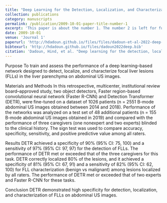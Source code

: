 ```yaml
---
title: "Deep Learning for the Detection, Localization, and Characterization of Focal Liver Lesions on Abdominal Ultrasound Images"
collection: publications
category: manuscripts
permalink: /publication/2009-10-01-paper-title-number-1
excerpt: 'This paper is about the number 1. The number 2 is left for future work.'
date: 2009-10-01
venue: 'Journal 1'
paperurl: 'http://hdadoun.github.io/files/files/dadoun-et-al-2022-deep-learning-for-the-detection-localization-and-characterization-of-focal-liver-lesions-on-abdominal.pdf'
bibtexurl: 'http://hdadoun.github.io/files/dadoun2022deep.bib'
citation: 'Dadoun, Hind, et al. "Deep learning for the detection, localization, and characterization of focal liver lesions on abdominal US images." Radiology: Artificial Intelligence 4.3 (2022): e210110.'
---
```

Purpose
To train and assess the performance of a deep learning–based network designed to detect, localize, and characterize focal liver lesions (FLLs) in the liver parenchyma on abdominal US images.

Materials and Methods
In this retrospective, multicenter, institutional review board–approved study, two object detectors, Faster region-based convolutional neural network (Faster R-CNN) and Detection Transformer (DETR), were fine-tuned on a dataset of 1026 patients (n = 2551 B-mode abdominal US images obtained between 2014 and 2018). Performance of the networks was analyzed on a test set of 48 additional patients (n = 155 B-mode abdominal US images obtained in 2019) and compared with the performance of three caregivers (one nonexpert and two experts) blinded to the clinical history. The sign test was used to compare accuracy, specificity, sensitivity, and positive predictive value among all raters.

Results
DETR achieved a specificity of 90% (95% CI: 75, 100) and a sensitivity of 97% (95% CI: 97, 97) for the detection of FLLs. The performance of DETR met or exceeded that of the three caregivers for this task. DETR correctly localized 80% of the lesions, and it achieved a specificity of 81% (95% CI: 67, 91) and a sensitivity of 82% (95% CI: 62, 100) for FLL characterization (benign vs malignant) among lesions localized by all raters. The performance of DETR met or exceeded that of two experts and Faster R-CNN for these tasks.

Conclusion
DETR demonstrated high specificity for detection, localization, and characterization of FLLs on abdominal US images.


